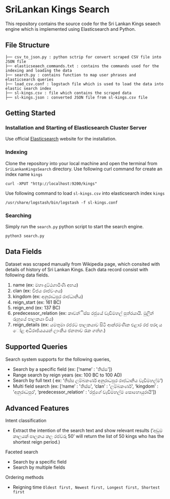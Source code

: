 # SriLankan Kings Search
This repository contains the source code for the Sri Lankan Kings seaech engine which is implemented using Elasticsearch and Python. 

## File Structure
```
├── csv_to_json.py : python sctrip for convert scraped CSV file into JSON file
├── elasticseaech_commands.txt : contains the commands used for the indexing and loading the data
├── search.py : contains function to map user phrases and elasticsearch queries
├── load_csv.conf : logstach file which is used to load the data into elastic search index
├── sl-kings.csv : file which contains the scraped data
├── sl-kings.json : converted JSON file from sl-kings.csv file
```
## Getting Started
### Installation and Starting of Elasticsearch Cluster Server
Use official [Elasticsearch](https://www.elastic.co/elastic-stack/) website for the installation.
### Indexing
Clone the repository into your local machine and open the terminal from `SriLankanKingsSearch` directory.
Use following curl command for create an index name `kings`
```
curl -XPUT "http://localhost:9200/kings"
```
Use following command to load `sl-kings.csv` into elasticsearch index `kings`
```
/usr/share/logstash/bin/logstash -f sl-kings.conf
```
### Searching
Simply run the `search.py` python script to start the search engine.
```
python3 search.py
```
## Data Fields
Dataset was scraped manually from Wikipedia page, which consited with details of history of Sri Lankan Kings. Each data record consist with following data fields.
1. name (ex: මහා දුට්ඨගාමිණී අභය)
2. clan (ex: විජය රාජවංශය)
3. kingdom (ex: අනුරාධපුර රාජධානිය)
4. reign_start (ex: 161 BC)
5. reign_end (ex: 137 BC)
6. predecessor_relation (ex: කාවන්ිස්ස රජුයේ වැඩිමහල් පුත්රයායි. මුලින් රුහුයේ පාලකයා විය)
7. reign_details (ex: යමතුමා රජරට පාලකයාව සිටි ආක්රමණික එළාර රජ පරදා ය ෝළ අධිරාජ්යයයන් ලාංකීය ජනතාව රැක ගත්හ.)

## Supported Queries
Search system supports for the following queries,
- Search by a specific field (ex: [‘name’ :  'තිස්ස'])
- Range search by reign years (ex: 100 BC to 100 AD)
- Search by full text ( ex: ‘තිස්ස ලම්බකර්ණ අනුරාධපුර රාජධානිය වැඩිමහල්ම’)
- Multi field search (ex: [‘name’ : 'තිස්ස',  ‘clan’ : 'ලම්බකර්ණ',  ‘kingdom’ : 'අනුරාධපුර', ‘predecessor_relation’ : 'රජුගේ වැඩිමහල්ම සොහොයුරායි'])

## Advanced Features
Intent classification
- Extract the intention of the search text and show relevant results
(‘අඩුම කාලයක් පාලනය කල රජවරු 50’ will return the list of 50 kings who has the shortest reign period.)

Faceted search
- Search by a specific field
- Search by multiple fields

Ordering methods
- Reigning time
`Oldest first, Newest first, Longest first, Shortest first`

